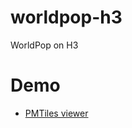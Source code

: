 # worldpop-h3
WorldPop on H3

# Demo
- [PMTiles viewer](https://pmtiles.io/?url=https%3A%2F%2Fhfu.github.io%2Fworldpop-h3%2Fpop.pmtiles#map=7.5/-8.926/125.723)


